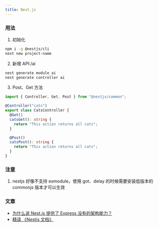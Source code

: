 ```yaml
---
title: Next.js
---
```


### 用法

1. 初始化

```bash
npm i -g @nestjs/cli
nest new project-name
```

2. 新增 API:/ai

```bash
nest generate module ai
nest generate controller ai
```

3. Post、Get 方法

```typescript
import { Controller, Get, Post } from "@nestjs/common";

@Controller("cats")
export class CatsController {
  @Get()
  catsGet(): string {
    return "This action returns all cats";
  }

  @Post()
  catsPost(): string {
    return "This action returns all cats";
  }
}
```

### 注意

1. nestjs 好像不支持 esmodule，使用 got、delay 的时候需要安装低版本的 commonjs 版本才可以生效

### 文章

- [为什么说 Nest.js 提供了 Express 没有的架构能力？](https://mp.weixin.qq.com/s/JOxWt9gtYnNcGzsvjsf0Vw)
- [精读 《Nestjs 文档》](https://github.com/ascoders/weekly/blob/master/%E5%89%8D%E6%B2%BF%E6%8A%80%E6%9C%AF/20.%E7%B2%BE%E8%AF%BB%E3%80%8ANestjs%E3%80%8B%E6%96%87%E6%A1%A3.md)
